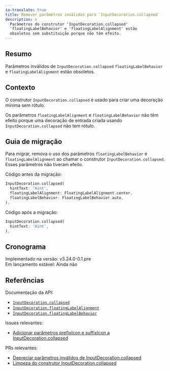```yaml
---
ia-translate: true
title: Remover parâmetros inválidos para `InputDecoration.collapsed`
description: >
  Parâmetros do construtor 'InputDecoration.collapsed'
  'floatingLabelBehavior' e 'floatingLabelAlignment' estão
  obsoletos sem substituição porque não têm efeito.
---
```


## Resumo

Parâmetros inválidos de `InputDecoration.collapsed` `floatingLabelBehavior` e
`floatingLabelAlignment` estão obsoletos.

## Contexto

O construtor `InputDecoration.collapsed` é usado para criar uma decoração mínima
sem rótulo.

Os parâmetros `floatingLabelAlignment` e `floatingLabelBehavior` não têm
efeito porque uma decoração de entrada criada usando `InputDecoration.collapsed`
não tem rótulo.

## Guia de migração

Para migrar, remova o uso dos parâmetros `floatingLabelBehavior` e
`floatingLabelAlignment` ao chamar o construtor `InputDecoration.collapsed`.
Esses parâmetros não tiveram efeito.

Código antes da migração:

```dart
InputDecoration.collapsed(
  hintText: 'Hint',
  floatingLabelAlignment: FloatingLabelAlignment.center,
  floatingLabelBehavior: FloatingLabelBehavior.auto,
),
```

Código após a migração:

```dart
InputDecoration.collapsed(
  hintText: 'Hint',
),
```

## Cronograma

Implementado na versão: v3.24.0-0.1.pre<br>
Em lançamento estável: Ainda não

## Referências

Documentação da API:

* [`InputDecoration.collapsed`][]
* [`InputDecoration.floatingLabelAlignment`][]
* [`InputDecoration.floatingLabelBehavior`][]

Issues relevantes:

* [Adicionar parâmetros prefixIcon e suffixIcon a InputDecoration.collapsed][]

PRs relevantes:

* [Depreciar parâmetros inválidos de InputDecoration.collapsed][]
* [Limpeza do construtor InputDecoration.collapsed][]

[`InputDecoration.collapsed`]: {{site.api}}/flutter/material/InputDecoration/InputDecoration.collapsed.html
[`InputDecoration.floatingLabelAlignment`]: {{site.api}}/flutter/material/InputDecoration/floatingLabelAlignment.html
[`InputDecoration.floatingLabelBehavior`]: {{site.api}}/flutter/material/InputDecoration/floatingLabelBehavior.html

[Adicionar parâmetros prefixIcon e suffixIcon a InputDecoration.collapsed]: {{site.repo.flutter}}/issues/61331
[Depreciar parâmetros inválidos de InputDecoration.collapsed]: {{site.repo.flutter}}/pull/152486
[Limpeza do construtor InputDecoration.collapsed]: {{site.repo.flutter}}/pull/152165
